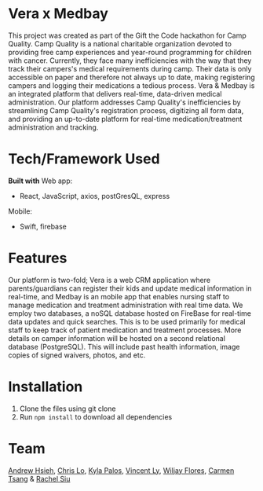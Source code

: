 
# Vera x Medbay 
This project was created as part of the Gift the Code hackathon for Camp Quality. Camp Quality is a national charitable organization devoted to providing free camp experiences and year-round programming for children with cancer. Currently, they face many inefficiencies with the way that they track their campers's medical requirements during camp. Their data is only accessible on paper and therefore not always up to date, making registering campers and logging their medications a tedious process. 
Vera & Medbay is an integrated platform that delivers real-time, data-driven medical administration. Our platform addresses Camp Quality's inefficiencies by streamlining Camp Quality's registration process, digitizing all form data, and providing an up-to-date platform for real-time medication/treatment administration and tracking.

# Tech/Framework Used
**Built with**
Web app:
- React, JavaScript, axios, postGresQL, express

Mobile:
- Swift, firebase

# Features
Our platform is two-fold; Vera is a web CRM application where parents/guardians can register their kids and update medical information in real-time, and Medbay is an mobile app that enables nursing staff to manage medication and treatment administration with real time data. We employ two databases, a noSQL database hosted on FireBase for real-time data updates and quick searches. This is to be used primarily for medical staff to keep track of patient medication and treatment processes. More details on camper information will be hosted on a second relational database (PostgreSQL). This will include past health information, image copies of signed waivers, photos, and etc.

# Installation
1. Clone the files using git clone
2. Run ```npm install``` to download all dependencies

# Team
[Andrew Hsieh](https://github.com/dru1208), [Chris Lo](https://github.com/chrislo7), [Kyla Palos](https://github.com/kpalosot), [Vincent Ly](https://github.com/veely), [Wiljay Flores](https://github.com/Rusevine), [Carmen Tsang](https://www.linkedin.com/in/ctsang11/) & [Rachel Siu](https://www.linkedin.com/in/rachelsiu/)
